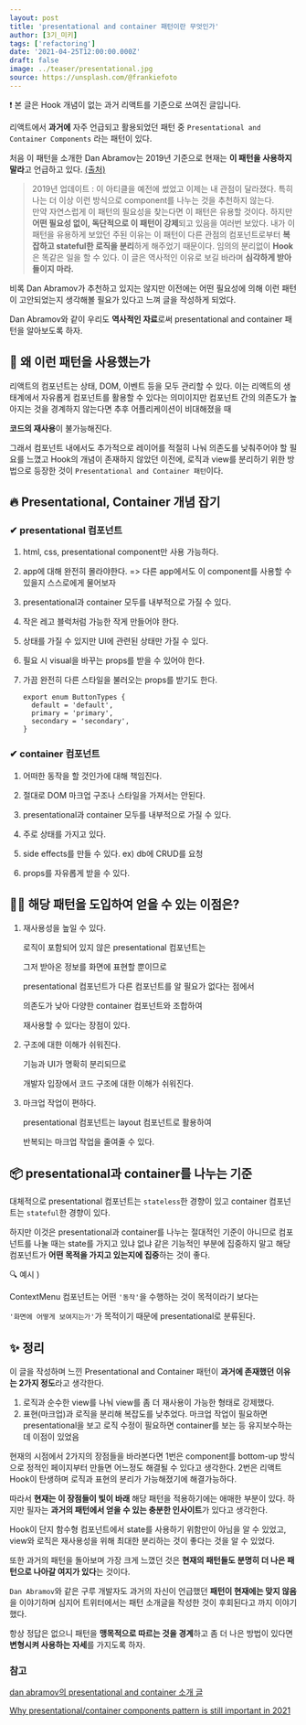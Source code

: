 ```yaml
---
layout: post
title: 'presentational and container 패턴이란 무엇인가'
author: [3기_미키]
tags: ['refactoring']
date: '2021-04-25T12:00:00.000Z'
draft: false
image: ../teaser/presentational.jpg
source: https://unsplash.com/@frankiefoto
---
```


❗ 본 글은 Hook 개념이 없는 과거 리액트를 기준으로 쓰여진 글입니다.

리액트에서 **과거에** 자주 언급되고 활용되었던 패턴 중
`Presentational and Container Components` 라는 패턴이 있다.

처음 이 패턴을 소개한 Dan Abramov는 2019년 기준으로 현재는 **이 패턴을 사용하지 말라**고 언급하고 있다. [(출처)](https://medium.com/dan_abramov/smart-and-dumb-components-7ca2f9a7c7d0)

> 2019년 업데이트 : 이 아티클을 예전에 썼었고 이제는 내 관점이 달라졌다.
> 특히 나는 더 이상 이런 방식으로 component를 나누는 것을 추천하지 않는다.  
> 만약 자연스럽게 이 패턴의 필요성을 찾는다면 이 패턴은 유용할 것이다.
> 하지만 **어떤 필요성 없이, 독단적으로 이 패턴이 강제**되고 있음을 여러번 보았다.
> 내가 이 패턴을 유용하게 보았던 주된 이유는 이 패턴이 다른 관점의 컴포넌트로부터
> **복잡하고 stateful한 로직을 분리**하게 해주었기 때문이다.
> 임의의 분리없이 **Hook**은 똑같은 일을 할 수 있다.
> 이 글은 역사적인 이유로 보길 바라며 **심각하게 받아들이지 마라.**

비록 Dan Abramov가 추천하고 있지는 않지만 이전에는 어떤 필요성에 의해
이런 패턴이 고안되었는지 생각해볼 필요가 있다고 느껴 글을 작성하게 되었다.

Dan Abramov와 같이 우리도 **역사적인 자료**로써 presentational and container 패턴을 알아보도록 하자.

## 👀 왜 이런 패턴을 사용했는가

리액트의 컴포넌트는 상태, DOM, 이벤트 등을 모두 관리할 수 있다.
이는 리액트의 생태계에서 자유롭게 컴포넌트를 활용할 수 있다는 의미이지만
컴포넌트 간의 의존도가 높아지는 것을 경계하지 않는다면 추후 어플리케이션이 비대해졌을 때

**코드의 재사용**이 불가능해진다.

그래서 컴포넌트 내에서도 추가적으로 레이어를 적절히 나눠 의존도를 낮춰주어야 할 필요를 느꼈고
Hook의 개념이 존재하지 않았던 이전에, 로직과 view를 분리하기 위한 방법으로 등장한 것이 `Presentational and Container 패턴`이다.

## 🔥 Presentational, Container 개념 잡기

### ✔ presentational 컴포넌트

1. html, css, presentational component만 사용 가능하다.

2. app에 대해 완전히 몰라야한다.
   => 다른 app에서도 이 component를 사용할 수 있을지 스스로에게 물어보자

3. presentational과 container 모두를 내부적으로 가질 수 있다.

4. 작은 레고 블럭처럼 가능한 작게 만들어야 한다.

5. 상태를 가질 수 있지만 UI에 관련된 상태만 가질 수 있다.

6. 필요 시 visual을 바꾸는 props를 받을 수 있어야 한다.

7. 가끔 완전히 다른 스타일을 불러오는 props를 받기도 한다.
   ```
   export enum ButtonTypes {
     default = 'default',
     primary = 'primary',
     secondary = 'secondary',
   }
   ```

### ✔ container 컴포넌트

1. 어떠한 동작을 할 것인가에 대해 책임진다.

2. 절대로 DOM 마크업 구조나 스타일을 가져서는 안된다.

3. presentational과 container 모두를 내부적으로 가질 수 있다.

4. 주로 상태를 가지고 있다.

5. side effects를 만들 수 있다.
   ex) db에 CRUD를 요청

6. props를 자유롭게 받을 수 있다.

## 🙋‍♂️ 해당 패턴을 도입하여 얻을 수 있는 이점은?

1. 재사용성을 높일 수 있다.

   로직이 포함되어 있지 않은 presentational 컴포넌트는

   그저 받아온 정보를 화면에 표현할 뿐이므로

   presentational 컴포넌트가 다른 컴포넌트를 알 필요가 없다는 점에서

   의존도가 낮아 다양한 container 컴포넌트와 조합하여

   재사용할 수 있다는 장점이 있다.

2. 구조에 대한 이해가 쉬워진다.

   기능과 UI가 명확히 분리되므로

   개발자 입장에서 코드 구조에 대한 이해가 쉬워진다.

3. 마크업 작업이 편하다.

   presentational 컴포넌트는 layout 컴포넌트로 활용하여

   반복되는 마크업 작업을 줄여줄 수 있다.

## 📦 presentational과 container를 나누는 기준

대체적으로 presentational 컴포넌트는 `stateless`한 경향이 있고
container 컴포넌트는 `stateful`한 경향이 있다.

하지만 이것은 presentational과 container를 나누는 절대적인 기준이 아니므로
컴포넌트를 나눌 때는 state를 가지고 있냐 없냐 같은 기능적인 부분에 집중하지 말고 해당 컴포넌트가 **어떤 목적을 가지고 있는지에 집중**하는 것이 좋다.

🔍 예시 )

ContextMenu 컴포넌트는 어떤 `'동작'`을 수행하는 것이 목적이라기 보다는

`'화면에 어떻게 보여지는가'`가 목적이기 때문에 presentational로 분류된다.

## ✨ 정리

이 글을 작성하며 느낀 Presentational and Container 패턴이 **과거에 존재했던 이유는 2가지 정도**라고 생각한다.

1. 로직과 순수한 view를 나눠 view를 좀 더 재사용이 가능한 형태로 강제했다.
2. 표현(마크업)과 로직을 분리해 복잡도를 낮추었다.
   마크업 작업이 필요하면 presentational을 보고
   로직 수정이 필요하면 container를 보는 등 유지보수하는데 이점이 있었음

현재의 시점에서 2가지의 장점들을 바라본다면
1번은 component를 bottom-up 방식으로 정적인 페이지부터 만들면 어느정도 해결될 수 있다고 생각한다.
2번은 리액트 Hook이 탄생하며 로직과 표현의 분리가 가능해졌기에 해결가능하다.

따라서 **현재는 이 장점들이 빛이 바래** 해당 패턴을 적용하기에는 애매한 부분이 있다.
하지만 필자는 **과거의 패턴에서 얻을 수 있는 충분한 인사이트**가 있다고 생각한다.

Hook이 단지 함수형 컴포넌트에서 state를 사용하기 위함만이 아님을 알 수 있었고,
view와 로직은 재사용성을 위해 최대한 분리하는 것이 좋다는 것을 알 수 있었다.

또한 과거의 패턴을 돌아보며 가장 크게 느꼈던 것은
**현재의 패턴들도 분명히 더 나은 패턴으로 나아갈 여지가 있다**는 것이다.

`Dan Abramov`와 같은 구루 개발자도 과거의 자신이 언급했던 **패턴이 현재에는 맞지 않음**을 이야기하며 심지어 트위터에서는 패턴 소개글을 작성한 것이 후회된다고 까지 이야기했다.

항상 정답은 없으니 패턴을 **맹목적으로 따르는 것을 경계**하고
좀 더 나은 방법이 있다면 **변형시켜 사용하는 자세**를 가지도록 하자.

### 참고

[dan abramov의 presentational and container 소개 글](https://medium.com/dan_abramov/smart-and-dumb-components-7ca2f9a7c7d0)

[Why presentational/container components pattern is still important in 2021](https://medium.com/silex-technologies/why-presentational-container-components-pattern-is-still-important-in-2021-44b4f54d6493)
